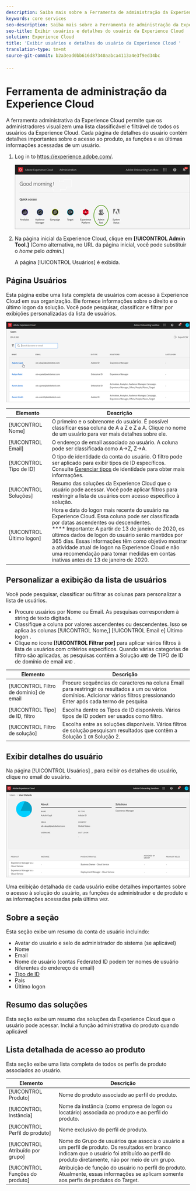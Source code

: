 ```yaml
---
description: Saiba mais sobre a Ferramenta de administração da Experience Cloud para exibir uma lista classificável e filtrável de todos os usuários da Experience Cloud.
keywords: core services
seo-description: Saiba mais sobre a Ferramenta de administração da Experience Cloud para exibir uma lista classificável e filtrável de todos os usuários da Experience Cloud.
seo-title: Exibir usuários e detalhes do usuário da Experience Cloud
solution: Experience Cloud
title: 'Exibir usuários e detalhes do usuário da Experience Cloud '
translation-type: tm+mt
source-git-commit: b2a3ead0bb616d87340aabca4113a4e3f9ed34bc

---
```



# Ferramenta de administração da Experience Cloud

A ferramenta administrativa da Experience Cloud permite que os administradores visualizem uma lista classificável e filtrável de todos os usuários da Experience Cloud. Cada página de detalhes do usuário contém detalhes importantes sobre o acesso ao produto, as funções e as últimas informações acessadas de um usuário. 

1. Log in to <https://experience.adobe.com/>.

   ![](assets/admin-tool.png)

1. Na página inicial da Experience Cloud, clique em **[!UICONTROL Admin Tool.]** (Como alternativa, no URL da página inicial, você pode substituir o _home_ pelo _admin._)

   A página [!UICONTROL Usuários] é exibida.

## Página Usuários

Esta página exibe uma lista completa de usuários com acesso à Experience Cloud em sua organização. Ele fornece informações sobre o direito e o último logon da solução. Você pode pesquisar, classificar e filtrar por exibições personalizadas da lista de usuários.

![](assets/admin-tool-users.png)

| Elemento | Descrição |
|---|---|
| [!UICONTROL Nome] | O primeiro e o sobrenome do usuário. É possível classificar essa coluna de A a Z e Z a A.  Clique no nome de um usuário para ver mais detalhes sobre ele. |
| [!UICONTROL Email] | O endereço de email associado ao usuário. A coluna pode ser classificada como A->Z, Z->A. |
| [!UICONTROL Tipo de ID] | O tipo de identidade da conta do usuário. O filtro pode ser aplicado para exibir tipos de ID específicos. Consulte [Gerenciar tipos](https://helpx.adobe.com/enterprise/using/identity.html) de identidade para obter mais informações. |
| [!UICONTROL Soluções] | Resumo das soluções da Experience Cloud que o usuário pode acessar. Você pode aplicar filtros para restringir a lista de usuários com acesso específico à solução. |
| [!UICONTROL Último logon] | Hora e data do logon mais recente do usuário na Experience Cloud. Essa coluna pode ser classificada por datas ascendentes ou descendentes. <br> **** Importante: A partir de 13 de janeiro de 2020, os últimos dados de logon do usuário serão mantidos por 365 dias. Essas informações têm como objetivo mostrar a atividade atual de logon na Experience Cloud e não uma recomendação para tomar medidas em contas inativas antes de 13 de janeiro de 2020. |

## Personalizar a exibição da lista de usuários

Você pode pesquisar, classificar ou filtrar as colunas para personalizar a lista de usuários.

* Procure usuários por Nome ou Email. As pesquisas correspondem à string de texto digitada.
* Classifique a coluna por valores ascendentes ou descendentes. Isso se aplica às colunas [!UICONTROL Nome,] [!UICONTROL Email e] Último logon  .
* Clique no ícone **[!UICONTROL Filtrar por]** para aplicar vários filtros à lista de usuários com critérios específicos. Quando várias categorias de filtro são aplicadas, as pesquisas contêm a Solução `AND` de TIPO de ID de domínio de email `AND` .

| Elemento | Descrição |
|---------|----------|
| [!UICONTROL Filtro de domínio] de email | Procure sequências de caracteres na coluna Email para restringir os resultados a um ou vários domínios. Adicionar vários filtros pressionando Enter após cada termo de pesquisa |
| [!UICONTROL Tipo] de ID, filtro | Escolha dentre os Tipos de ID disponíveis. Vários tipos de ID podem ser usados como filtro. |
| [!UICONTROL Filtro de solução] | Escolha entre as soluções disponíveis. Vários filtros de solução pesquisam resultados que contêm a Solução 1 `OR` Solução 2. |

## Exibir detalhes do usuário

Na página [!UICONTROL Usuários] , para exibir os detalhes do usuário, clique no email do usuário.

![](assets/admin-tool-user-details.png)

Uma exibição detalhada de cada usuário exibe detalhes importantes sobre o acesso à solução do usuário, as funções de administrador e de produto e as informações acessadas pela última vez.

## Sobre a seção

Esta seção exibe um resumo da conta de usuário incluindo:

* Avatar do usuário e selo de administrador do sistema (se aplicável)
* Nome
* Email
* Nome de usuário (contas Federated ID podem ter nomes de usuário diferentes do endereço de email)
* [Tipo de ID](https://helpx.adobe.com/enterprise/using/identity.html)
* País
* Último logon

## Resumo das soluções

Esta seção exibe um resumo das soluções da Experience Cloud que o usuário pode acessar. Inclui a função administrativa do produto quando aplicável

## Lista detalhada de acesso ao produto

Esta seção exibe uma lista completa de todos os perfis de produto associados ao usuário.

| Elemento | Descrição |
|---------|----------|
| [!UICONTROL Produto] | Nome do produto associado ao perfil do produto. |
| [!UICONTROL Instância] | Nome da instância (como empresa de logon ou locatário) associada ao produto e ao perfil do produto. |
| [!UICONTROL Perfil do produto] | Nome exclusivo do perfil de produto. |
| [!UICONTROL Atribuído por grupo] | Nome do Grupo de usuários que associa o usuário a um perfil de produto. Os resultados em branco indicam que o usuário foi atribuído ao perfil do produto diretamente, não por meio de um grupo. |
| [!UICONTROL Funções do produto] | Atribuição de função do usuário no perfil do produto. Atualmente, essas informações se aplicam somente aos perfis de produtos do Target. |

